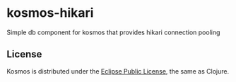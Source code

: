 # kosmos-hikari

Simple db component for kosmos that provides hikari connection pooling

## License

Kosmos is distributed under the [Eclipse Public License](http://opensource.org/licenses/eclipse-1.0.php), the same as Clojure.